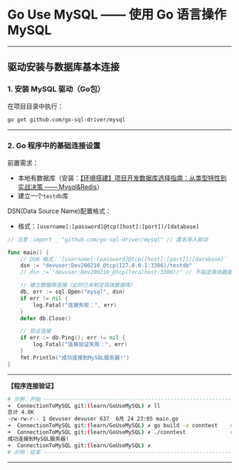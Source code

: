 # Go Use MySQL —— 使用 Go 语言操作 MySQL

---

## 驱动安装与数据库基本连接

### 1. 安装 MySQL 驱动（Go包）

在项目目录中执行：

```bash
go get github.com/go-sql-driver/mysql
```

---

### 2. Go 程序中的基础连接设置

前置需求：
- 本地有数据库（安装：[【环境搭建】项目开发数据库选择指南：从类型特性到实战决策 —— Mysql&Redis](https://satori2core.github.io/notes/noteroot/project/%E6%95%B0%E6%8D%AE%E5%BA%93%E9%80%89%E6%8B%A9%E7%AD%96%E7%95%A5%E4%B8%8E%E5%AE%89%E8%A3%85.html)）
- 建立一个`testdb`库

DSN(Data Source Name)配置格式：
- 格式：`[username]:[password]@tcp([host]:[port])/[database]`

```go
// 注意：import _ "github.com/go-sql-driver/mysql" // 匿名导入驱动

func main() {
	// DSN 格式：`[username]:[password]@tcp([host]:[port])/[database]`
	dsn := "devuser:Dev200210_@tcp(127.0.0.1:3306)/testdb"
	// dsn := "devuser:Dev200210_@tcp(localhost:3306)/"	// 不指定具体数据库

	// 建立数据库连接（此时已未制定具体数据库）
	db, err := sql.Open("mysql", dsn)
	if err != nil {
		log.Fatal("连接失败：", err)
	}
	defer db.Close()

	// 验证连接
	if err := db.Ping(); err != nil {
		log.Fatal("连接验证失败：", err)
	}
	fmt.Println("成功连接到MySQL服务器!")
}
```

---

**【程序连接验证】**

```bash
# 示例：开始 -----------------------------------------------------------------------------
➜  ConnectionToMySQL git:(learn/GoUseMySQL) ✗ ll
总计 4.0K
-rw-rw-r-- 1 devuser devuser 637  6月 24 23:05 main.go
➜  ConnectionToMySQL git:(learn/GoUseMySQL) ✗ go build -o conntest    # 编译
➜  ConnectionToMySQL git:(learn/GoUseMySQL) ✗ ./conntest              # 执行测试
成功连接到MySQL服务器!
➜  ConnectionToMySQL git:(learn/GoUseMySQL) ✗ 
# 示例：结束 -----------------------------------------------------------------------------
```

---